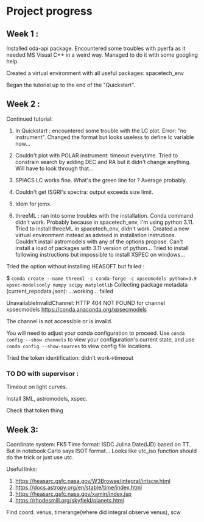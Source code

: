 # Project progress

## Week 1 :  
Installed oda-api package. Encountered some troubles with pyerfa as it needed MS Visual C++ in a weird way. Managed to do it with some googling help.

Created a virtual environment with all useful packages: spacetech_env

Began the tutorial up to the end of the "Quickstart".
## Week 2 :    
Continued tutorial:

1. In Quickstart : encountered some trouble with the LC plot. Error: "no instrument". Changed the format but looks useless to define lc variable now...

2. Couldn't plot with POLAR instrument: timeout everytime. Tried to constrain search by adding DEC and RA but it didn't change anything. Will have to look through that...

3. SPIACS LC works fine. What's the green line for ? Average probably.
4. Couldn't get ISGRI's spectra: output exceeds size limit.
5. Idem for jemx.
6. threeML : ran into some troubles with the installation. Conda command didn't work. Probably because in spacetech_env, I'm using python 3.11. Tried to install threeML in spacetech_env, didn't work. Created a new virtual environment instead as advised in installation instrutions. Couldn't install astromodels with any of the options propose.
Can't install a load of packages with 3.11 version of python...
Tried to install following instructions but impossible to install XSPEC on windows...

Tried the option without installing HEASOFT but failed :

$ `conda create --name threeml -c conda-forge -c xpsecmodels python=3.9 xpsec-modelsonly numpy scipy matplotlib`
Collecting package metadata (current_repodata.json): ...working... failed

UnavailableInvalidChannel: HTTP 404 NOT FOUND for channel xpsecmodels <https://conda.anaconda.org/xpsecmodels>

The channel is not accessible or is invalid.

You will need to adjust your conda configuration to proceed.
Use `conda config --show channels` to view your configuration's current state,
and use `conda config --show-sources` to view config file locations.

Tried the token identification: didn't work->timeout

### TO DO with supervisor :
Timeout on light curves.

Install 3ML, astromodels, xspec.

Check that token thing

## Week 3:

Coordinate system: FK5
Time format: ISDC Julina Date(IJD) based on TT. But in notebook Carlo says ISOT format... Looks like utc_iso function should do the trick or just use utc.

Useful links: 
1. https://heasarc.gsfc.nasa.gov/W3Browse/integral/intscw.html
2. https://docs.astropy.org/en/stable/time/index.html
3. https://heasarc.gsfc.nasa.gov/xamin/index.jsp
4. https://rhodesmill.org/skyfield/planets.html

Find coord. venus, timerange(where did integral observe venus), scw
            